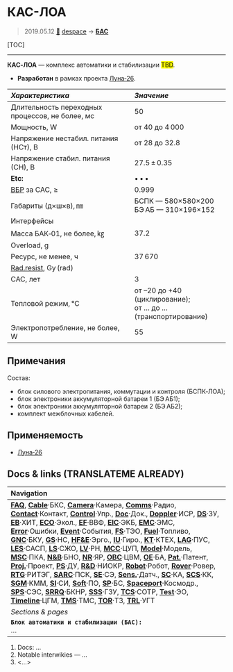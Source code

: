 # КАС-ЛОА
> 2019.05.12 [🚀](../index/index.md) [despace](index.md) → **[БАС](acuer.md)**

[TOC]

---

**КАС‑ЛОА** — комплекс автоматики и стабилизации <mark>TBD</mark>.
   - **Разработан** в рамках проекта [Луна‑26](луна_26.md).

<small>

|*Характеристика*|*Значение*|
|:--|:--|
|Длительность переходных процессов, не более, мс|50|
|Мощность, W|от 40 до 4 000|
|Напряжение нестабил. питания (НСт), В|от 28 до 32.8|
|Напряжение стабил. питания (СН), В|27.5 ± 0.35|
|**Etc:**|• • •|
|[ВБР](srrq.md) за САС, ≥|0.999|
|Габариты (д×ш×в), ㎜|БСПК — 580×580×200<br> БЭ АБ — 310×196×152|
|Интерфейсы| |
|Масса БАК‑01, не более, ㎏|37.2|
|Overload, g| |
|Ресурс, не менее, ч|37 670|
|[Rad.resist](ion_rad.md), Gy (rad)| |
|САС, лет|3|
|Тепловой режим, ℃|от –20 до +40 (циклирование);<br> от … до … (транспортирование)|
|Электропотребление, не более, W|55|

</small>



<p style="page-break-after:always"> </p>

## Примечания
Состав:

   - блок силового электропитания, коммутации и контроля (БСПК‑ЛОА);
   - блок электроники аккумуляторной батареи 1 (БЭ АБ1);
   - блок электроники аккумуляторной батареи 2 (БЭ АБ2);
   - комплект межблочных кабелей.



## Применяемость
   - [Луна‑26](луна_26.md)



<p style="page-break-after:always"> </p>

## Docs & links (TRANSLATEME ALREADY)
|Navigation|
|:--|
|**[FAQ](faq.md)**, **[Cable](cable.md)**·БКС, **[Camera](cam.md)**·Камера, **[Comms](comms.md)**·Радио, **[Contact](contact.md)**·Контакт, **[Control](control.md)**·Упр., **[Doc](doc.md)**·Док., **[Doppler](doppler.md)**·ИСР, **[DS](ds.md)**·ЗУ, **[EB](eb.md)**·ХИТ, **[ECO](ecology.md)**·Экол., **[EF](ef.md)**·ВВФ, **[ElC](elc.md)**·ЭКБ, **[EMC](emc.md)**·ЭМС, **[Error](error.md)**·Ошибки, **[Event](event.md)**·События, **[FS](fs.md)**·ТЭО, **[Fuel](fuel.md)**·Топливо, **[GNC](gnc.md)**·БКУ, **[GS](scs.md)**·НС, **[HF&E](hfe.md)**·Эрго., **[IU](iu.md)**·Гиро., **[KT](kt.md)**·КТЕХ, **[LAG](lag.md)**·ПУC, **[LES](les.md)**·САСП, **[LS](ls.md)**·СЖО, **[LV](lv.md)**·РН, **[MCC](mcc.md)**·ЦУП, **[Model](model.md)**·Модель, **[MSC](sc.md)**·ПКА, **[N&B](nnb.md)**·БНО, **[NR](nr.md)**·ЯР, **[OBC](obc.md)**·ЦВМ, **[OE](oe.md)**·БА, **[Pat.](патент.md)**·Патент, **[Proj.](project.md)**·Проект, **[PS](ps.md)**·ДУ, **[R&D](rnd.md)**·НИОКР, **[Robot](robotics.md)**·Робот, **[Rover](rover.md)**·Ровер, **[RTG](rtg.md)**·РИТЭГ, **[SARC](sarc.md)**·ПСК, **[SE](se.md)**·СЭ, **[Sens.](sensor.md)**·Датч., **[SC](sc.md)**·КА, **[SCS](scs.md)**·КК, **[SGM](sgm.md)**·КММ, **[SI](si.md)**·СИ, **[Soft](soft.md)**·ПО, **[SP](sp.md)**·БС, **[Spaceport](spaceport.md)**·Космодр., **[SPS](sps.md)**·СЭС, **[SRRQ](srrq.md)**·БКНР, **[SSS](sss.md)**·ГЗУ, **[TCS](tcs.md)**·СОТР, **[Test](test.md)**·ЭО, **[Timeline](timeline.md)**·ЦГМ, **[TMS](tms.md)**·ТМС, **[TOR](tor.md)**·ТЗ, **[TRL](trl.md)**·УГТ|
|*Sections & pages*|
|**`Блок автоматики и стабилизации (БАС):`**<br> …|

   1. Docs: …
   1. Notable interwikies — …
   1. <…>
